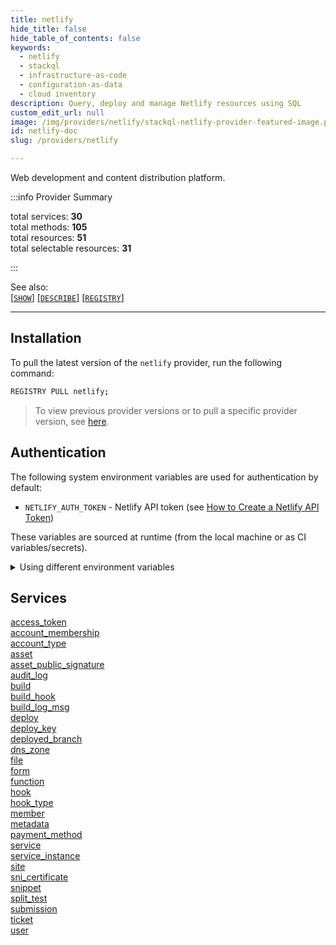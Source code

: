 ```yaml
---
title: netlify
hide_title: false
hide_table_of_contents: false
keywords:
  - netlify
  - stackql
  - infrastructure-as-code
  - configuration-as-data
  - cloud inventory
description: Query, deploy and manage Netlify resources using SQL
custom_edit_url: null
image: /img/providers/netlify/stackql-netlify-provider-featured-image.png
id: netlify-doc
slug: /providers/netlify

---
```

Web development and content distribution platform.  
    
:::info Provider Summary

<div class="row">
<div class="providerDocColumn">
<span>total services:&nbsp;<b>30</b></span><br />
<span>total methods:&nbsp;<b>105</b></span><br />
</div>
<div class="providerDocColumn">
<span>total resources:&nbsp;<b>51</b></span><br />
<span>total selectable resources:&nbsp;<b>31</b></span><br />
</div>
</div>

:::

See also:   
[[` SHOW `]](https://stackql.io/docs/language-spec/show) [[` DESCRIBE `]](https://stackql.io/docs/language-spec/describe)  [[` REGISTRY `]](https://stackql.io/docs/language-spec/registry)
* * * 

## Installation

To pull the latest version of the `netlify` provider, run the following command:  

```bash
REGISTRY PULL netlify;
```
> To view previous provider versions or to pull a specific provider version, see [here](https://stackql.io/docs/language-spec/registry).  

## Authentication

The following system environment variables are used for authentication by default:  

- `NETLIFY_AUTH_TOKEN` - Netlify API token (see [How to Create a Netlify API Token](https://docs.netlify.com/api/get-started/#authentication))
  
These variables are sourced at runtime (from the local machine or as CI variables/secrets).  

<details>

<summary>Using different environment variables</summary>

To use different environment variables (instead of the defaults), use the `--auth` flag of the `stackql` program.  For example:  

```bash

AUTH='{ "netlify": { "type": "bearer",  "credentialsenvvar": "YOUR_NETLIFY_AUTH_TOKEN_VAR" }}'
stackql shell --auth="${AUTH}"

```
or using PowerShell:  

```powershell

$Auth = "{ 'netlify': { 'type': 'bearer',  'credentialsenvvar': 'YOUR_NETLIFY_AUTH_TOKEN_VAR' }}"
stackql.exe shell --auth=$Auth

```
</details>

## Services
<div class="row">
<div class="providerDocColumn">
<a href="/providers/netlify/access_token/">access_token</a><br />
<a href="/providers/netlify/account_membership/">account_membership</a><br />
<a href="/providers/netlify/account_type/">account_type</a><br />
<a href="/providers/netlify/asset/">asset</a><br />
<a href="/providers/netlify/asset_public_signature/">asset_public_signature</a><br />
<a href="/providers/netlify/audit_log/">audit_log</a><br />
<a href="/providers/netlify/build/">build</a><br />
<a href="/providers/netlify/build_hook/">build_hook</a><br />
<a href="/providers/netlify/build_log_msg/">build_log_msg</a><br />
<a href="/providers/netlify/deploy/">deploy</a><br />
<a href="/providers/netlify/deploy_key/">deploy_key</a><br />
<a href="/providers/netlify/deployed_branch/">deployed_branch</a><br />
<a href="/providers/netlify/dns_zone/">dns_zone</a><br />
<a href="/providers/netlify/file/">file</a><br />
<a href="/providers/netlify/form/">form</a><br />
</div>
<div class="providerDocColumn">
<a href="/providers/netlify/function/">function</a><br />
<a href="/providers/netlify/hook/">hook</a><br />
<a href="/providers/netlify/hook_type/">hook_type</a><br />
<a href="/providers/netlify/member/">member</a><br />
<a href="/providers/netlify/metadata/">metadata</a><br />
<a href="/providers/netlify/payment_method/">payment_method</a><br />
<a href="/providers/netlify/service/">service</a><br />
<a href="/providers/netlify/service_instance/">service_instance</a><br />
<a href="/providers/netlify/site/">site</a><br />
<a href="/providers/netlify/sni_certificate/">sni_certificate</a><br />
<a href="/providers/netlify/snippet/">snippet</a><br />
<a href="/providers/netlify/split_test/">split_test</a><br />
<a href="/providers/netlify/submission/">submission</a><br />
<a href="/providers/netlify/ticket/">ticket</a><br />
<a href="/providers/netlify/user/">user</a><br />
</div>
</div>
